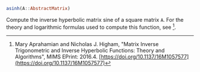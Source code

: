 ```julia
asinh(A::AbstractMatrix)
```

Compute the inverse hyperbolic matrix sine of a square matrix `A`.  For the theory and logarithmic formulas used to compute this function, see [^AH16_5].

[^AH16_5]: Mary Aprahamian and Nicholas J. Higham, "Matrix Inverse Trigonometric and Inverse Hyperbolic Functions: Theory and Algorithms", MIMS EPrint: 2016.4. [https://doi.org/10.1137/16M1057577](https://doi.org/10.1137/16M1057577)
